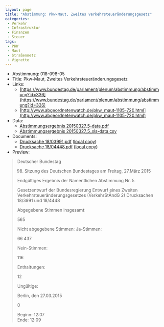 ```yaml
---
layout: page
title: "Abstimmung: Pkw-Maut, Zweites Verkehrsteueränderungsgesetz"
categories:
 - Verkehr
 - Infrastruktur
 - Finanzen
 - Steuer
tags:
 - PKW
 - Maut
 - Straßennetz
 - Vignette
---
```


* Abstimmung: 018-098-05
* Title: Pkw-Maut, Zweites Verkehrsteueränderungsgesetz
* Links: 
    * [https://www.bundestag.de/parlament/plenum/abstimmung/abstimmung?id=336](https://www.bundestag.de/parlament/plenum/abstimmung/abstimmung?id=336)
    * [http://www.abgeordnetenwatch.de/pkw_maut-1105-720.html](http://www.abgeordnetenwatch.de/pkw_maut-1105-720.html)
* Data: 
    * [Abstimmungsergebnis 20150327_5-data.pdf](/res/abstimmungsliste/20150327_5-data.pdf)
    * [Abstimmungsergebnis 20150327_5_xls-data.csv](/res/abstimmungsliste/analyses/20150327_5_xls-data.csv)
* Documents: 
    * [Drucksache 18/03991.pdf](http://dip21.bundestag.de/dip21/btd/18/039/1803991.pdf) ([local copy](/res/abstimmungsdaten/018-098-05/1803991.pdf))
    * [Drucksache 18/04448.pdf](http://dip21.bundestag.de/dip21/btd/18/044/1804448.pdf) ([local copy](/res/abstimmungsdaten/018-098-05/1804448.pdf))
* Preview: 
> Deutscher Bundestag
> 
> 98. Sitzung des Deutschen Bundestages
> am Freitag, 27.März 2015
> 
> Endgültiges Ergebnis der Namentlichen Abstimmung Nr. 5
> 
> Gesetzentwurf der Bundesregierung
> Entwurf eines Zweiten Verkehrsteueränderungsgesetzes (VerkehrStÄndG 2)
> Drucksachen 18/3991 und 18/4448
> 
> Abgegebene Stimmen insgesamt:
> 
> 565
> 
> Nicht abgegebene Stimmen:
> Ja-Stimmen:
> 
> 66
> 437
> 
> Nein-Stimmen:
> 
> 116
> 
> Enthaltungen:
> 
> 12
> 
> Ungültige:
> 
> Berlin, den 27.03.2015
> 
> 0
> 
> Beginn: 12:07  
> Ende: 12:09
